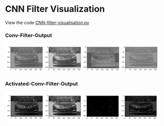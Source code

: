 # CNN Filter Visualization

View the code [CNN-filter-visualisation.py](CNN-filter-visualisation.py)

### Conv-Filter-Output
![alt text](https://github.com/kevin3010/computer-vision/blob/master/CNN-pytorch/output-images/conv-output.png?raw=true)

### Activated-Conv-Filter-Output
![alt text](https://github.com/kevin3010/computer-vision/blob/master/CNN-pytorch/output-images/activated-conv-output.png?raw=true)
